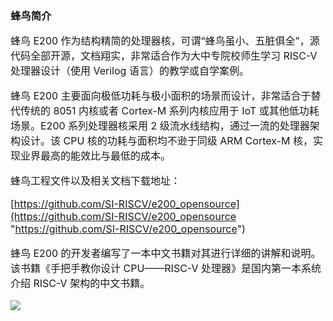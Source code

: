 ### 蜂鸟简介

<span style="font-size:16px;">
    
  蜂鸟 E200 作为结构精简的处理器核，可谓“蜂鸟虽小、五脏俱全”，源代码全部开源，文档翔实，非常适合作为大中专院校师生学习 RISC-V 处理器设计（使用 Verilog 语言）的教学或自学案例。
    
  蜂鸟 E200 主要面向极低功耗与极小面积的场景而设计，非常适合于替代传统的 8051 内核或者 Cortex-M 系列内核应用于 IoT 或其他低功耗场景。E200 系列处理器核采用 2 级流水线结构，通过一流的处理器架构设计。该 CPU 核的功耗与面积均不逊于同级 ARM Cortex-M 核，实现业界最高的能效比与最低的成本。
    
蜂鸟工程文件以及相关文档下载地址：
    
[https://github.com/SI-RISCV/e200_opensource](https://github.com/SI-RISCV/e200_opensource "https://github.com/SI-RISCV/e200_opensource")
    
  蜂鸟 E200 的开发者编写了一本中文书籍对其进行详细的讲解和说明。该书籍《手把手教你设计 CPU——RISC-V 处理器》是国内第一本系统介绍 RISC-V 架构的中文书籍。
    
</span>

![](https://rvboards.org/rvboards/dasdu8syrbgvtzvhfj12f4d5/images_dir/1627371051/16.png)
